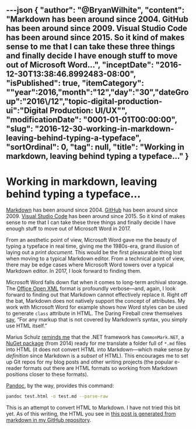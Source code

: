 ---json
{
  "author": "@BryanWilhite",
  "content": "Markdown has been around since 2004. GitHub has been around since 2009. Visual Studio Code has been around since 2015. So it kind of makes sense to me that I can take these three things and finally decide I have enough stuff to move out of Microsoft Word...",
  "inceptDate": "2016-12-30T13:38:46.8992483-08:00",
  "isPublished": true,
  "itemCategory": "\"year\":2016,\"month\":\"12\",\"day\":\"30\",\"dateGroup\":\"2016\\/12\",\"topic-digital-production-ui\":\"Digital Production: UI/UX\"",
  "modificationDate": "0001-01-01T00:00:00",
  "slug": "2016-12-30-working-in-markdown-leaving-behind-typing-a-typeface",
  "sortOrdinal": 0,
  "tag": null,
  "title": "Working in markdown, leaving behind typing a typeface…"
}
---

# Working in markdown, leaving behind typing a typeface…

[Markdown](https://en.wikipedia.org/wiki/Markdown#History) has been around since 2004. [GitHub](https://en.wikipedia.org/wiki/GitHub#History) has been around since 2009. [Visual Studio Code](https://en.wikipedia.org/wiki/Visual_Studio_Code#History) has been around since 2015. So it kind of makes sense to me that I can take these three things and finally decide I have enough stuff to move out of Microsoft Word in 2017.

From an aesthetic point of view, Microsoft Word gave me the beauty of typing a typeface in real time, giving me the 1980s-era, grand illusion of laying out a _print document_. This would be the first pleasurable thing lost when moving to a typical Markdown editor. From a technical point of view, there may be edge cases where Microsoft Word towers over a typical Markdown editor. In 2017, I look forward to finding them.

Microsoft Word falls down flat when it comes to long-term archival storage. The [Office Open XML](https://en.wikipedia.org/wiki/Office_Open_XML) format is profoundly verbose—and, again, I look forward to finding out that Markdown cannot effectively replace it. Right off the bat, Markdown does not natively support the concept of attributes. My work with Microsoft Word for example shows how Word styles can be used to generate `class` attribute in HTML. The Daring Fireball crew themselves [say](https://daringfireball.net/projects/markdown/syntax#html), “For any markup that is not covered by Markdown’s syntax, you simply use HTML itself.”

Marius Schulz [reminds me](https://blog.mariusschulz.com/2015/10/11/parsing-markdown-in-net) that the .NET framework has `CommonMark.NET`, a [NuGet package](https://www.nuget.org/packages/CommonMark.NET/) (from 2014) ready for me translate a folder full of `*.md` files into HTML (it does not convert HTML into Markdown—which make sense _by definition_ since Markdown is a _subset_ of HTML). This encourages me to set up Git repos for my blog posts and other writing projects (the popular e-reader formats out there are HTML formats so working from Markdown positions closer to these formats).

[Pandoc](http://pandoc.org/MANUAL.html), by the way, provides this command:

```bash
pandoc test.html -o test.md --parse-raw
```

This is an attempt to convert HTML to Markdown. I have not tried this bit yet. As of this writing, the HTML you see in [this post is generated from markdown in my GitHub repository](https://github.com/BryanWilhite/Blog/blob/master/2016-12/Working%20in%20markdown%2C%20leaving%20behind%20typing%20a%20typeface.md).
